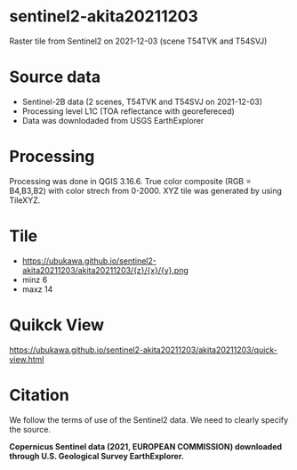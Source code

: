 # sentinel2-akita20211203
Raster tile from Sentinel2 on 2021-12-03 (scene T54TVK and T54SVJ)

# Source data
* Sentinel-2B data (2 scenes, T54TVK and T54SVJ on 2021-12-03)  
* Processing level L1C (TOA reflectance with georefereced)
* Data was downlodaded from USGS EarthExplorer 

# Processing
Processing was done in QGIS 3.16.6.
True color composite (RGB = B4,B3,B2) with color strech from 0-2000.
XYZ tile was generated by using TileXYZ.

# Tile
* https://ubukawa.github.io/sentinel2-akita20211203/akita20211203/{z}/{x}/{y}.png  
* minz 6   
* maxz 14   

# Quikck View
https://ubukawa.github.io/sentinel2-akita20211203/akita20211203/quick-view.html

# Citation
We follow the terms of use of the Sentinel2 data. We need to clearly specify the source.  

**Copernicus Sentinel data (2021, EUROPEAN COMMISSION) downloaded through U.S. Geological Survey EarthExplorer.**  


